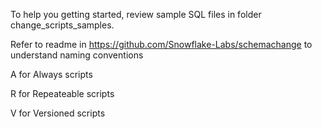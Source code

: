 To help you getting started, review sample SQL files in folder change_scripts_samples.


Refer to readme in https://github.com/Snowflake-Labs/schemachange to understand naming conventions


A for Always scripts

R for Repeateable scripts

V for Versioned scripts
